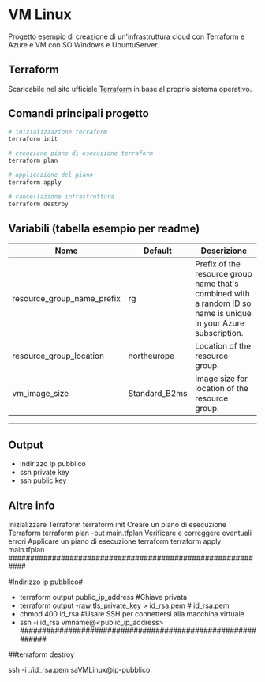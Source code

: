 # VM Linux

Progetto esempio di creazione di un'infrastruttura cloud con Terraform e Azure e VM con SO Windows e UbuntuServer.

## Terraform

Scaricabile nel sito ufficiale [Terraform](https://developer.hashicorp.com/terraform/install?product_intent=terraform) in base al proprio sistema operativo.

## Comandi principali progetto

```bash
# inizializzazione terraform
terraform init

# creazione piano di esecuzione terraform
terraform plan

# applicazione del piano
terraform apply

# cancellazione infrastruttura
terraform destroy
```

## Variabili (tabella esempio per readme)

| Nome                       | Default       | Descrizione                                                                                                      |
| -------------------------- | ------------- | ---------------------------------------------------------------------------------------------------------------- |
| resource_group_name_prefix | rg            | Prefix of the resource group name that's combined with a random ID so name is unique in your Azure subscription. |
| resource_group_location    | northeurope   | Location of the resource group.                                                                                  |
| vm_image_size              | Standard_B2ms | Image size for location of the resource group.                                                                   |

---

## Output

- indirizzo Ip pubblico
- ssh private key
- ssh public key

## Altre info

Inizializzare Terraform
terraform init
Creare un piano di esecuzione Terraform
terraform plan -out main.tfplan
Verificare e correggere eventuali errori
Applicare un piano di esecuzione terraform
terraform apply main.tfplan
############################################################

#Indirizzo ip pubblico#

- terraform output public_ip_address
  #Chiave privata
- terraform output -raw tls_private_key > id_rsa.pem # id_rsa.pem
- chmod 400 id_rsa
  #Usare SSH per connettersi alla macchina virtuale
- ssh -i id_rsa vmname@<public_ip_address>
  ############################################################

##terraform destroy

ssh -i ./id_rsa.pem saVMLinux@ip-pubblico

